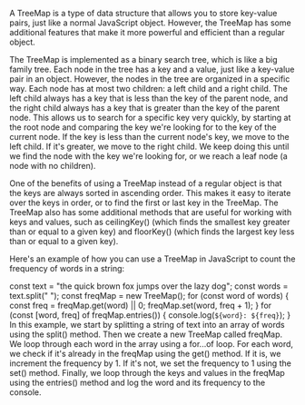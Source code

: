 A TreeMap is a type of data structure that allows you to store key-value pairs, just like a normal JavaScript object. However, the TreeMap has some additional features that make it more powerful and efficient than a regular object.

The TreeMap is implemented as a binary search tree, which is like a big family tree. Each node in the tree has a key and a value, just like a key-value pair in an object. However, the nodes in the tree are organized in a specific way. Each node has at most two children: a left child and a right child. The left child always has a key that is less than the key of the parent node, and the right child always has a key that is greater than the key of the parent node. This allows us to search for a specific key very quickly, by starting at the root node and comparing the key we're looking for to the key of the current node. If the key is less than the current node's key, we move to the left child. If it's greater, we move to the right child. We keep doing this until we find the node with the key we're looking for, or we reach a leaf node (a node with no children).

One of the benefits of using a TreeMap instead of a regular object is that the keys are always sorted in ascending order. This makes it easy to iterate over the keys in order, or to find the first or last key in the TreeMap. The TreeMap also has some additional methods that are useful for working with keys and values, such as ceilingKey() (which finds the smallest key greater than or equal to a given key) and floorKey() (which finds the largest key less than or equal to a given key).

Here's an example of how you can use a TreeMap in JavaScript to count the frequency of words in a string:

const text = "the quick brown fox jumps over the lazy dog";
const words = text.split(" ");
const freqMap = new TreeMap();
for (const word of words) {
const freq = freqMap.get(word) || 0;
freqMap.set(word, freq + 1);
}
for (const [word, freq] of freqMap.entries()) {
console.log(`${word}: ${freq}`);
}
In this example, we start by splitting a string of text into an array of words using the split() method. Then we create a new TreeMap called freqMap. We loop through each word in the array using a for...of loop. For each word, we check if it's already in the freqMap using the get() method. If it is, we increment the frequency by 1. If it's not, we set the frequency to 1 using the set() method. Finally, we loop through the keys and values in the freqMap using the entries() method and log the word and its frequency to the console.
